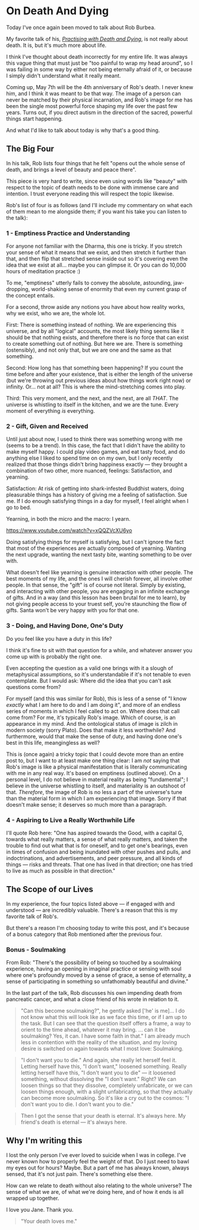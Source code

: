 # On Death And Dying

Today I've once again been moved to talk about Rob Burbea.

My favorite talk of his, [*Practising with Death and Dying*](https://hermesamara.org/resources/talk/2020-02-20-practising-with-death-and-dying), is not really about death. It is, but it's much more about life.

I think I've thought about death incorrectly for my entire life. It was always this vague thing that must just be "too painful to wrap my head around", so I was failing in some way by either not being eternally afraid of it, or because I simply didn't understand what it really meant.

Coming up, May 7th will be the 4th anniversary of Rob's death. I never knew him, and I think it was meant to be that way. The image of a person can never be matched by their physical incarnation, and Rob's image for me has been the single most powerful force shaping my life over the past few years. Turns out, if you direct autism in the direction of the sacred, powerful things start happening.

And what I'd like to talk about today is why that's a good thing.

## The Big Four

In his talk, Rob lists four things that he felt "opens out the whole sense of death, and brings a level of beauty and peace there".

This piece is very hard to write, since even using words like "beauty" with respect to the topic of death needs to be done with immense care and intention. I trust everyone reading this will respect the topic likewise.

Rob's list of four is as follows (and I'll include my commentary on what each of them mean to me alongside them; if you want his take you can listen to the talk):

### 1 - Emptiness Practice and Understanding

For anyone not familiar with the Dharma, this one is tricky. If you stretch your sense of what it means that we exist, and then stretch it further than that, and then flip that stretched sense inside out so it's covering even the idea that we exist at all... maybe you can glimpse it. Or you can do 10,000 hours of meditation practice :)

To me, "emptiness" utterly fails to convey the absolute, astounding, jaw-dropping, world-shaking sense of enormity that even my current grasp of the concept entails.

For a second, throw aside any notions you have about how reality works, why we exist, who we are, the whole lot.

First: There is something instead of nothing. We are experiencing this universe, and by all "logical" accounts, the most likely thing seems like it should be that nothing exists, and therefore there is no force that can exist to create something out of nothing. But here we are. There is something (ostensibly), and not only that, but we are one and the same as that something.

Second: How long has that something been happening? If you count the time before and after your existence, that is either the length of the universe (but we're throwing out previous ideas about how things work right now) or infinity. Or... not at all? This is where the mind-stretching comes into play.

Third: This very moment, and the next, and the next, are all *THAT*. The universe is whistling to itself in the kitchen, and we are the tune. Every moment of everything *is* everything.

### 2 - Gift, Given and Received

Until just about now, I used to think there was something wrong with me (seems to be a trend). In this case, the fact that I didn't have the ability to make myself happy. I could play video games, and eat tasty food, and do anything else I liked to spend time on on my own, but I only recently realized that those things didn't bring happiness exactly — they brought a combination of two other, more nuanced, feelings: Satisfaction, and yearning.

Satisfaction: At risk of getting into shark-infested Buddhist waters, doing pleasurable things has a history of giving me a feeling of satisfaction. Sue me. If I do enough satisfying things in a day for myself, I feel alright when I go to bed.

Yearning, in both the micro and the macro: I yearn.

https://www.youtube.com/watch?v=xQQZVcXU6yo

Doing satisfying things for myself is satisfying, but I can't ignore the fact that most of the experiences are actually composed of yearning. Wanting the next upgrade, wanting the next tasty bite, wanting something to be over with.

What doesn't feel like yearning is genuine interaction with other people. The best moments of my life, and the ones I will cherish forever, all involve other people. In that sense, the "gift" is of course not literal. Simply by existing, and interacting with other people, you are engaging in an infinite exchange of gifts. And in a way (and this lesson has been brutal for me to learn), by not giving people access to your truest self, you're staunching the flow of gifts. Santa won't be very happy with you for that one.

### 3 - Doing, and Having Done, One's Duty

Do you feel like you have a duty in this life?

I think it's fine to sit with that question for a while, and whatever answer you come up with is probably the right one.

Even accepting the question as a valid one brings with it a slough of metaphysical assumptions, so it's understandable if it's not tenable to even contemplate. But I would ask: Where did the idea that you can't ask questions come from?

For myself (and this was similar for Rob), this is less of a sense of "I know *exactly* what I am here to do and I am doing it", and more of an endless series of moments in which I feel called to act on. Where does that call come from? For me, it's typically Rob's image. Which of course, is an appearance in my mind. And the ontological status of image is zilch in modern society (sorry Plato). Does that make it less worthwhile? And furthermore, would that make the sense of duty, and having done one's best in this life, meangingless as well?

This is (once again) a tricky topic that I could devote more than an entire post to, but I want to at least make one thing clear: I am *not* saying that Rob's image is like a physical manifestation that is literally communicating with me in any real way. It's based on emptiness (outlined above). On a personal level, I do not believe in material reality as being "fundamental"; I believe in the universe whistling to itself, and materiality is an outshoot of that. *Therefore*, the image of Rob is no less a part of the universe's tune than the material form in which I am experiencing that image. Sorry if that doesn't make sense; it deserves so much more than a paragraph.

### 4 - Aspiring to Live a Really Worthwhile Life

I'll quote Rob here: "One has aspired towards the Good, with a capital G, towards what really matters, a sense of what really matters, and taken the trouble to find out what that is for oneself, and to get one's bearings, even in times of confusion and being inundated with other pushes and pulls, and indoctrinations, and advertisements, and peer pressure, and all kinds of things — risks and threats. That one has lived in that direction; one has tried to live as much as possible in that direction."

## The Scope of our Lives

In my experience, the four topics listed above — if engaged with and understood — are incredibly valuable. There's a reason that this is my favorite talk of Rob's.

But there's a reason I'm choosing today to write this post, and it's because of a bonus category that Rob mentioned after the previous four.

### Bonus - Soulmaking

From Rob: "There's the possibility of being so touched by a soulmaking experience, having an opening in imaginal practice or sensing with soul where one's profoundly moved by a sense of grace, a sense of eternality, a sense of participating in something so unfathomably beautiful and divine."

In the last part of the talk, Rob discusses his own impending death from pancreatic cancer, and what a close friend of his wrote in relation to it.

> "Can this become soulmaking?", he gently asked ['he' is me]... I do not know what this will look like as we face this time, or if I am up to the task. But I can see that the question itself offers a frame, a way to orient to the time ahead, whatever it may bring. ... can it be soulmaking? Yes, it can. I have some faith in that."  I am already much less in contention with the reality of the situation, and my loving desire is switched on again towards what I most love: Soulmaking.

> "I don't want you to die." And again, she really let herself feel it. Letting herself have this, "I don't want," loosened something. Really letting herself have this, "I don't want you to die" — it loosened something, without dissolving the "I don't want." Right? We can loosen things so that they dissolve, completely unfabricate, or we can loosen things enough, with a slight unfabricating, so that they actually can become more soulmaking. So it's like a cry out to the cosmos: "I don't want you to die. I don't want you to die."

> Then I got the sense that your death is eternal. It's always here. My friend's death is eternal — it's always here.

## Why I'm writing this

I lost the only person I've ever loved to suicide when I was in college. I've never known how to properly feel the weight of that. Do I just need to bawl my eyes out for hours? Maybe. But a part of me has always known, always sensed, that it's not just pain. There's something else there.

How can we relate to death without also relating to the whole universe? The sense of what we are, of what we're doing here, and of how it ends is all wrapped up together.

I love you Jane. Thank you.

> "Your death loves me."

